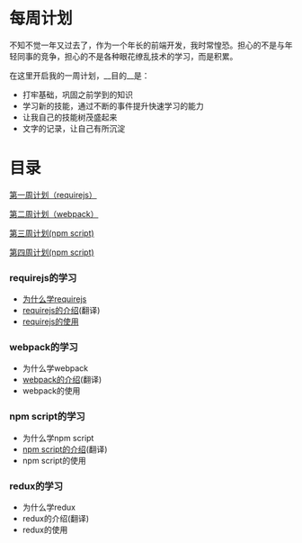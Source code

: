 # 每周计划
不知不觉一年又过去了，作为一个年长的前端开发，我时常惶恐。担心的不是与年轻同事的竞争，担心的不是各种眼花缭乱技术的学习，而是积累。

在这里开启我的一周计划，__目的__是：

* 打牢基础，巩固之前学到的知识
* 学习新的技能，通过不断的事件提升快速学习的能力
* 让我自己的技能树茂盛起来
* 文字的记录，让自己有所沉淀

# 目录

[第一周计划（requirejs）](#1-week)

[第二周计划（webpack）](#2-week)

[第三周计划(npm script)](#3-week)

[第四周计划(npm script)](#4-week)

### <a name="1-week"></a>requirejs的学习

* [为什么学requirejs](https://github.com/little-white/weekly-plan/tree/master/1-week#为什么学requirejs)
* [requirejs的介绍](https://github.com/little-white/weekly-plan/tree/master/1-week#requirejs的介绍)(翻译)
* [requirejs的使用](https://github.com/little-white/weekly-plan/tree/master/1-week#requirejs的使用)

### <a name="2-week"></a>webpack的学习

* 为什么学webpack
* [webpack的介绍](https://github.com/little-white/weekly-plan/tree/master/2-week#webpack的介绍)(翻译)
* webpack的使用


### <a name="3-week"></a>npm script的学习

* 为什么学npm script
* [npm script的介绍](https://github.com/little-white/weekly-plan/blob/master/3-week/README.md)(翻译)
* npm script的使用


### <a name="4-week"></a>redux的学习

- 为什么学redux
- redux的介绍(翻译)
- redux的使用